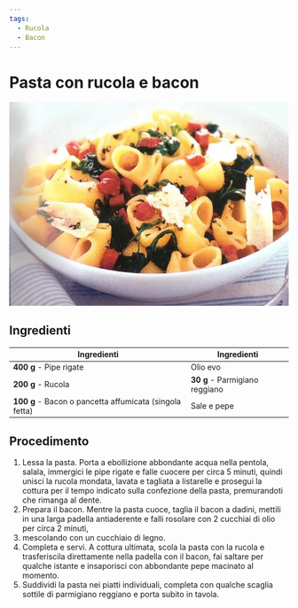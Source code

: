 ```yaml
---
tags:
  - Rucola
  - Bacon
---
```

# Pasta con rucola e bacon

![](../../img/Pasta-con-rucola-e-bacon.webp)

## Ingredienti

| Ingredienti                  | Ingredienti             |
| ---------------------------- | ----------------------- |
| **400 g** - Pipe rigate | Olio evo |
| **200 g** - Rucola | **30 g** - Parmigiano reggiano |
| **100 g** - Bacon o pancetta affumicata (singola fetta) | Sale e pepe |

## Procedimento

1. Lessa la pasta. Porta a ebollizione abbondante acqua nella pentola, salala, immergici le pipe rigate e falle cuocere per circa 5 minuti, quindi unisci la rucola mondata, lavata e tagliata a listarelle e prosegui la cottura per il tempo indicato sulla confezione della pasta, premurandoti che rimanga al dente.
1. Prepara il bacon. Mentre la pasta cuoce, taglia il bacon a dadini, mettili in una larga padella antiaderente e falli rosolare con 2 cucchiai di olio per circa 2 minuti,
1. mescolando con un cucchiaio di legno.
1. Completa e servi. A cottura ultimata, scola la pasta con la rucola e trasferiscila direttamente nella padella con il bacon, fai saltare per qualche istante e insaporisci con abbondante pepe macinato al momento. 
1. Suddividi la pasta nei piatti individuali, completa con qualche scaglia sottile di parmigiano reggiano e porta subito in tavola.

